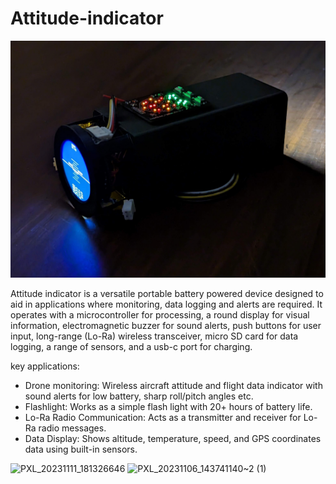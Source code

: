 # Attitude-indicator
![intro](pictures/PXL_20231111_181639443.jpg)

Attitude indicator is a versatile portable battery powered device designed to aid in applications where monitoring, data logging and alerts are required. It operates with a microcontroller for processing, a round display for visual information, electromagnetic buzzer for sound alerts, push buttons for user input, long-range (Lo-Ra) wireless transceiver, micro SD card for data logging, a range of sensors, and a usb-c port for charging.

key applications:
- Drone monitoring: Wireless aircraft attitude and flight data indicator with sound alerts for low battery, sharp roll/pitch angles etc.
- Flashlight: Works as a simple flash light with 20+ hours of battery life.
- Lo-Ra Radio Communication: Acts as a transmitter and receiver for Lo-Ra radio messages.
- Data Display: Shows altitude, temperature, speed, and GPS coordinates data using built-in sensors.

![PXL_20231111_181326646](https://github.com/supreeet/Attitude-indicator/assets/117578605/16dc1ef8-643a-4f1a-8d6e-3c61051dbfa1)
![PXL_20231106_143741140~2 (1)](https://github.com/supreeet/Attitude-indicator/assets/117578605/6a1ef1fc-8a88-4d9e-9c72-c298d7e70b7f)
